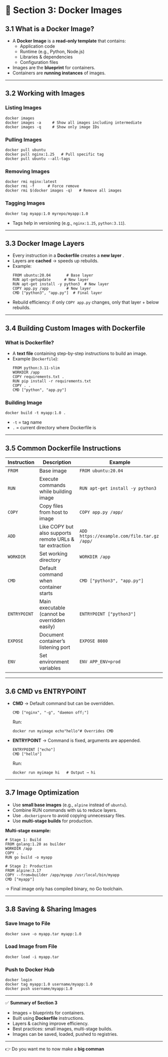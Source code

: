 
# 📘 Section 3: Docker Images

## 3.1 What is a Docker Image?

* A **Docker Image** is a **read-only template** that contains:
  * Application code
  * Runtime (e.g., Python, Node.js)
  * Libraries & dependencies
  * Configuration files
* Images are the **blueprint** for containers.
* Containers are **running instances** of images.

---

## 3.2 Working with Images

### Listing Images

<pre class="overflow-visible!" data-start="567" data-end="697"><div class="contain-inline-size rounded-2xl relative bg-token-sidebar-surface-primary"><div class="sticky top-9"><div class="absolute end-0 bottom-0 flex h-9 items-center pe-2"><div class="bg-token-bg-elevated-secondary text-token-text-secondary flex items-center gap-4 rounded-sm px-2 font-sans text-xs"></div></div></div><div class="overflow-y-auto p-4" dir="ltr"><code class="whitespace-pre! language-bash"><span><span>docker images
docker images -a     </span><span># Show all images including intermediate</span><span>
docker images -q     </span><span># Show only image IDs</span><span>
</span></span></code></div></div></pre>

### Pulling Images

<pre class="overflow-visible!" data-start="718" data-end="823"><div class="contain-inline-size rounded-2xl relative bg-token-sidebar-surface-primary"><div class="sticky top-9"><div class="absolute end-0 bottom-0 flex h-9 items-center pe-2"><div class="bg-token-bg-elevated-secondary text-token-text-secondary flex items-center gap-4 rounded-sm px-2 font-sans text-xs"></div></div></div><div class="overflow-y-auto p-4" dir="ltr"><code class="whitespace-pre! language-bash"><span><span>docker pull ubuntu
docker pull nginx:1.25   </span><span># Pull specific tag</span><span>
docker pull ubuntu --all-tags
</span></span></code></div></div></pre>

### Removing Images

<pre class="overflow-visible!" data-start="845" data-end="977"><div class="contain-inline-size rounded-2xl relative bg-token-sidebar-surface-primary"><div class="sticky top-9"><div class="absolute end-0 bottom-0 flex h-9 items-center pe-2"><div class="bg-token-bg-elevated-secondary text-token-text-secondary flex items-center gap-4 rounded-sm px-2 font-sans text-xs"></div></div></div><div class="overflow-y-auto p-4" dir="ltr"><code class="whitespace-pre! language-bash"><span><span>docker rmi nginx:latest
docker rmi -f <image_id>     </span><span># Force remove</span><span>
docker rmi $(docker images -q)   </span><span># Remove all images</span><span>
</span></span></code></div></div></pre>

### Tagging Images

<pre class="overflow-visible!" data-start="998" data-end="1047"><div class="contain-inline-size rounded-2xl relative bg-token-sidebar-surface-primary"><div class="sticky top-9"><div class="absolute end-0 bottom-0 flex h-9 items-center pe-2"><div class="bg-token-bg-elevated-secondary text-token-text-secondary flex items-center gap-4 rounded-sm px-2 font-sans text-xs"></div></div></div><div class="overflow-y-auto p-4" dir="ltr"><code class="whitespace-pre! language-bash"><span><span>docker tag myapp:1.0 myrepo/myapp:1.0
</span></span></code></div></div></pre>

* Tags help in versioning (e.g., `nginx:1.25`, `python:3.11`).

---

## 3.3 Docker Image Layers

* Every instruction in a **Dockerfile** creates a  **new layer** .
* Layers are **cached** → speeds up rebuilds.
* Example:
  <pre class="overflow-visible!" data-start="1274" data-end="1487"><div class="contain-inline-size rounded-2xl relative bg-token-sidebar-surface-primary"><div class="sticky top-9"><div class="absolute end-0 bottom-0 flex h-9 items-center pe-2"><div class="bg-token-bg-elevated-secondary text-token-text-secondary flex items-center gap-4 rounded-sm px-2 font-sans text-xs"></div></div></div><div class="overflow-y-auto p-4" dir="ltr"><code class="whitespace-pre!"><span><span>FROM</span><span> ubuntu:</span><span>20.04</span><span>       # Base layer
  RUN apt</span><span>-</span><span>get</span><span></span><span>update</span><span>      # </span><span>New</span><span> layer
  RUN apt</span><span>-</span><span>get</span><span> install </span><span>-</span><span>y python3  # </span><span>New</span><span> layer
  </span><span>COPY</span><span> app.py </span><span>/</span><span>app        # </span><span>New</span><span> layer
  CMD ["python3", "app.py"]  # </span><span>Final</span><span> layer
  </span></span></code></div></div></pre>
* Rebuild efficiency: if only `COPY app.py` changes, only that layer + below rebuilds.

---

## 3.4 Building Custom Images with Dockerfile

### What is Dockerfile?

* A **text file** containing step-by-step instructions to build an image.
* Example (`Dockerfile`):
  <pre class="overflow-visible!" data-start="1758" data-end="1918"><div class="contain-inline-size rounded-2xl relative bg-token-sidebar-surface-primary"><div class="sticky top-9"><div class="absolute end-0 bottom-0 flex h-9 items-center pe-2"><div class="bg-token-bg-elevated-secondary text-token-text-secondary flex items-center gap-4 rounded-sm px-2 font-sans text-xs"></div></div></div><div class="overflow-y-auto p-4" dir="ltr"><code class="whitespace-pre! language-dockerfile"><span>FROM python:3.11-slim
  WORKDIR /app
  COPY requirements.txt .
  RUN pip install -r requirements.txt
  COPY . .
  CMD ["python", "app.py"]
  </span></code></div></div></pre>

### Building Image

<pre class="overflow-visible!" data-start="1939" data-end="1978"><div class="contain-inline-size rounded-2xl relative bg-token-sidebar-surface-primary"><div class="sticky top-9"><div class="absolute end-0 bottom-0 flex h-9 items-center pe-2"><div class="bg-token-bg-elevated-secondary text-token-text-secondary flex items-center gap-4 rounded-sm px-2 font-sans text-xs"></div></div></div><div class="overflow-y-auto p-4" dir="ltr"><code class="whitespace-pre! language-bash"><span><span>docker build -t myapp:1.0 .
</span></span></code></div></div></pre>

* `-t` = tag name
* `.` = current directory where Dockerfile is

---

## 3.5 Common Dockerfile Instructions

| Instruction    | Description                                              | Example                                       |
| -------------- | -------------------------------------------------------- | --------------------------------------------- |
| `FROM`       | Base image                                               | `FROM ubuntu:20.04`                         |
| `RUN`        | Execute commands while building image                    | `RUN apt-get install -y python3`            |
| `COPY`       | Copy files from host to image                            | `COPY app.py /app/`                         |
| `ADD`        | Like COPY but also supports remote URLs & tar extraction | `ADD https://example.com/file.tar.gz /app/` |
| `WORKDIR`    | Set working directory                                    | `WORKDIR /app`                              |
| `CMD`        | Default command when container starts                    | `CMD ["python3", "app.py"]`                 |
| `ENTRYPOINT` | Main executable (cannot be overridden easily)            | `ENTRYPOINT ["python3"]`                    |
| `EXPOSE`     | Document container’s listening port                     | `EXPOSE 8080`                               |
| `ENV`        | Set environment variables                                | `ENV APP_ENV=prod`                          |

---

## 3.6 CMD vs ENTRYPOINT

* **CMD** → Default command but can be overridden.

  <pre class="overflow-visible!" data-start="2923" data-end="2979"><div class="contain-inline-size rounded-2xl relative bg-token-sidebar-surface-primary"><div class="sticky top-9"><div class="absolute end-0 bottom-0 flex h-9 items-center pe-2"><div class="bg-token-bg-elevated-secondary text-token-text-secondary flex items-center gap-4 rounded-sm px-2 font-sans text-xs"></div></div></div><div class="overflow-y-auto p-4" dir="ltr"><code class="whitespace-pre! language-dockerfile"><span>CMD ["nginx", "-g", "daemon off;"]
  </span></code></div></div></pre>

  Run:

  <pre class="overflow-visible!" data-start="2989" data-end="3054"><div class="contain-inline-size rounded-2xl relative bg-token-sidebar-surface-primary"><div class="sticky top-9"><div class="absolute end-0 bottom-0 flex h-9 items-center pe-2"><div class="bg-token-bg-elevated-secondary text-token-text-secondary flex items-center gap-4 rounded-sm px-2 font-sans text-xs"></div></div></div><div class="overflow-y-auto p-4" dir="ltr"><code class="whitespace-pre! language-bash"><span><span>docker run myimage </span><span>echo</span><span></span><span>"hello"</span><span></span><span># Overrides CMD</span><span>
  </span></span></code></div></div></pre>
* **ENTRYPOINT** → Command is fixed, arguments are appended.

  <pre class="overflow-visible!" data-start="3121" data-end="3178"><div class="contain-inline-size rounded-2xl relative bg-token-sidebar-surface-primary"><div class="sticky top-9"><div class="absolute end-0 bottom-0 flex h-9 items-center pe-2"><div class="bg-token-bg-elevated-secondary text-token-text-secondary flex items-center gap-4 rounded-sm px-2 font-sans text-xs"></div></div></div><div class="overflow-y-auto p-4" dir="ltr"><code class="whitespace-pre! language-dockerfile"><span>ENTRYPOINT ["echo"]
  CMD ["hello"]
  </span></code></div></div></pre>

  Run:

  <pre class="overflow-visible!" data-start="3188" data-end="3241"><div class="contain-inline-size rounded-2xl relative bg-token-sidebar-surface-primary"><div class="sticky top-9"><div class="absolute end-0 bottom-0 flex h-9 items-center pe-2"><div class="bg-token-bg-elevated-secondary text-token-text-secondary flex items-center gap-4 rounded-sm px-2 font-sans text-xs"></div></div></div><div class="overflow-y-auto p-4" dir="ltr"><code class="whitespace-pre! language-bash"><span><span>docker run myimage hi   </span><span># Output → hi</span><span>
  </span></span></code></div></div></pre>

---

## 3.7 Image Optimization

* Use **small base images** (e.g., `alpine` instead of `ubuntu`).
* Combine RUN commands with `&&` to reduce layers.
* Use `.dockerignore` to avoid copying unnecessary files.
* Use **multi-stage builds** for production.

**Multi-stage example:**

<pre class="overflow-visible!" data-start="3526" data-end="3738"><div class="contain-inline-size rounded-2xl relative bg-token-sidebar-surface-primary"><div class="sticky top-9"><div class="absolute end-0 bottom-0 flex h-9 items-center pe-2"><div class="bg-token-bg-elevated-secondary text-token-text-secondary flex items-center gap-4 rounded-sm px-2 font-sans text-xs"></div></div></div><div class="overflow-y-auto p-4" dir="ltr"><code class="whitespace-pre! language-dockerfile"><span># Stage 1: Build
FROM golang:1.20 as builder
WORKDIR /app
COPY . .
RUN go build -o myapp

# Stage 2: Production
FROM alpine:3.17
COPY --from=builder /app/myapp /usr/local/bin/myapp
CMD ["myapp"]
</span></code></div></div></pre>

→ Final image only has compiled binary, no Go toolchain.

---

## 3.8 Saving & Sharing Images

### Save Image to File

<pre class="overflow-visible!" data-start="3857" data-end="3903"><div class="contain-inline-size rounded-2xl relative bg-token-sidebar-surface-primary"><div class="sticky top-9"><div class="absolute end-0 bottom-0 flex h-9 items-center pe-2"><div class="bg-token-bg-elevated-secondary text-token-text-secondary flex items-center gap-4 rounded-sm px-2 font-sans text-xs"></div></div></div><div class="overflow-y-auto p-4" dir="ltr"><code class="whitespace-pre! language-bash"><span><span>docker save -o myapp.tar myapp:1.0
</span></span></code></div></div></pre>

### Load Image from File

<pre class="overflow-visible!" data-start="3930" data-end="3966"><div class="contain-inline-size rounded-2xl relative bg-token-sidebar-surface-primary"><div class="sticky top-9"><div class="absolute end-0 bottom-0 flex h-9 items-center pe-2"><div class="bg-token-bg-elevated-secondary text-token-text-secondary flex items-center gap-4 rounded-sm px-2 font-sans text-xs"></div></div></div><div class="overflow-y-auto p-4" dir="ltr"><code class="whitespace-pre! language-bash"><span><span>docker load -i myapp.tar
</span></span></code></div></div></pre>

### Push to Docker Hub

<pre class="overflow-visible!" data-start="3991" data-end="4086"><div class="contain-inline-size rounded-2xl relative bg-token-sidebar-surface-primary"><div class="sticky top-9"><div class="absolute end-0 bottom-0 flex h-9 items-center pe-2"><div class="bg-token-bg-elevated-secondary text-token-text-secondary flex items-center gap-4 rounded-sm px-2 font-sans text-xs"></div></div></div><div class="overflow-y-auto p-4" dir="ltr"><code class="whitespace-pre! language-bash"><span><span>docker login
docker tag myapp:1.0 username/myapp:1.0
docker push username/myapp:1.0
</span></span></code></div></div></pre>

---

✅ **Summary of Section 3**

* Images = blueprints for containers.
* Built using **Dockerfile** instructions.
* Layers & caching improve efficiency.
* Best practices: small images, multi-stage builds.
* Images can be saved, loaded, pushed to registries.

---

👉 Do you want me to now make a **big comman**
